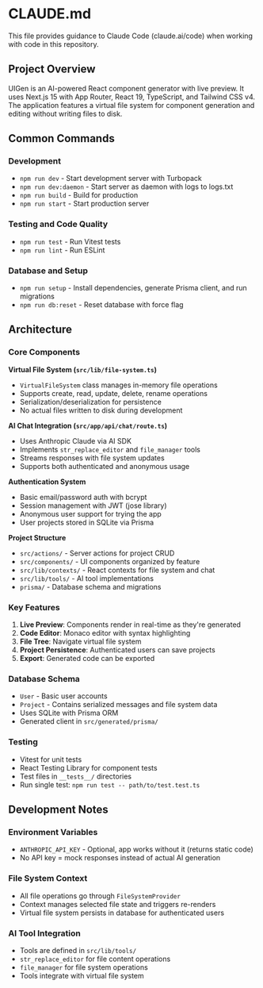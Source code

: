 # CLAUDE.md

This file provides guidance to Claude Code (claude.ai/code) when working with code in this repository.

## Project Overview

UIGen is an AI-powered React component generator with live preview. It uses Next.js 15 with App Router, React 19, TypeScript, and Tailwind CSS v4. The application features a virtual file system for component generation and editing without writing files to disk.

## Common Commands

### Development
- `npm run dev` - Start development server with Turbopack
- `npm run dev:daemon` - Start server as daemon with logs to logs.txt
- `npm run build` - Build for production
- `npm run start` - Start production server

### Testing and Code Quality
- `npm run test` - Run Vitest tests
- `npm run lint` - Run ESLint

### Database and Setup
- `npm run setup` - Install dependencies, generate Prisma client, and run migrations
- `npm run db:reset` - Reset database with force flag

## Architecture

### Core Components

**Virtual File System (`src/lib/file-system.ts`)**
- `VirtualFileSystem` class manages in-memory file operations
- Supports create, read, update, delete, rename operations
- Serialization/deserialization for persistence
- No actual files written to disk during development

**AI Chat Integration (`src/app/api/chat/route.ts`)**
- Uses Anthropic Claude via AI SDK
- Implements `str_replace_editor` and `file_manager` tools
- Streams responses with file system updates
- Supports both authenticated and anonymous usage

**Authentication System**
- Basic email/password auth with bcrypt
- Session management with JWT (jose library)
- Anonymous user support for trying the app
- User projects stored in SQLite via Prisma

**Project Structure**
- `src/actions/` - Server actions for project CRUD
- `src/components/` - UI components organized by feature
- `src/lib/contexts/` - React contexts for file system and chat
- `src/lib/tools/` - AI tool implementations
- `prisma/` - Database schema and migrations

### Key Features

1. **Live Preview**: Components render in real-time as they're generated
2. **Code Editor**: Monaco editor with syntax highlighting
3. **File Tree**: Navigate virtual file system
4. **Project Persistence**: Authenticated users can save projects
5. **Export**: Generated code can be exported

### Database Schema

- `User` - Basic user accounts
- `Project` - Contains serialized messages and file system data
- Uses SQLite with Prisma ORM
- Generated client in `src/generated/prisma/`

### Testing

- Vitest for unit tests
- React Testing Library for component tests
- Test files in `__tests__/` directories
- Run single test: `npm run test -- path/to/test.test.ts`

## Development Notes

### Environment Variables
- `ANTHROPIC_API_KEY` - Optional, app works without it (returns static code)
- No API key = mock responses instead of actual AI generation

### File System Context
- All file operations go through `FileSystemProvider`
- Context manages selected file state and triggers re-renders
- Virtual file system persists in database for authenticated users

### AI Tool Integration
- Tools are defined in `src/lib/tools/`
- `str_replace_editor` for file content operations
- `file_manager` for file system operations
- Tools integrate with virtual file system